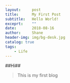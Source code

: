 ```yaml
---
layout:     post                    
title:      My First Post          
subtitle:   Hello World!
exceprt:    ""
date:       2018-08-16
author:     Shane
header-img: img/bg-desk.jpg
catalog: true
tags:
    - Life
---
```


##Hi##
> This is my first blog
